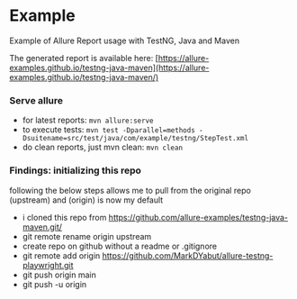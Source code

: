 # Example

Example of Allure Report usage with TestNG, Java and Maven

The generated report is available here: [https://allure-examples.github.io/testng-java-maven](https://allure-examples.github.io/testng-java-maven/)

### Serve allure
- for latest reports: `mvn allure:serve`
- to execute tests: `mvn test -Dparallel=methods -Dsuitename=src/test/java/com/example/testng/StepTest.xml`
- do clean reports, just mvn clean: `mvn clean`

### Findings: initializing this repo
following the below steps allows me to pull from the original repo (upstream) and (origin) is now my default
- i cloned this repo from https://github.com/allure-examples/testng-java-maven.git/
- git remote rename origin upstream
- create repo on github without a readme or .gitignore
- git remote add origin https://github.com/MarkDYabut/allure-testng-playwright.git
- git push origin main
- git push -u origin
